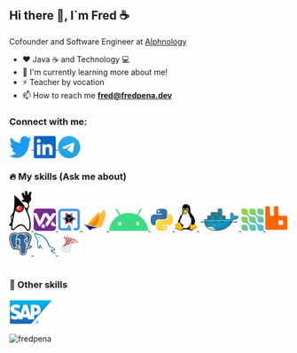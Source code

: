 <h2> Hi there 👋, I`m Fred ☕ </h2>

Cofounder and Software Engineer at [Alphnology](https://alphnology.com)


- ❤️ Java ☕ and Technology 💻
- 🌱 I'm currently learning more about me!
- ⚡ Teacher by vocation
- :mailbox: How to reach me **fred@fredpena.dev**


<h3>Connect with me:</h3>
<p align="left">

  <a href="https://twitter.com/fred_pena" >
    <img align="center" src="https://github.com/fredpena/fredpena/blob/main/icons/twitter.png" alt="fred_pena" height="40" width="40" />
  </a>
  <a href="https://www.linkedin.com/in/fantpena">
    <img align="center" src="https://github.com/fredpena/fredpena/blob/main/icons/linkedIn.png" alt="fantpena" height="40" width="40" />
  </a>
  <a href="https://t.me/fredpena">
    <img align="center" src="https://github.com/fredpena/fredpena/blob/main/icons/telegram.png" alt="fredpena" height="40" width="40" />
</a>
</p>

<p align="left">             
  <h3> 🔥 My skills (Ask me about)</h3> 
</p>
<p align="left"> 

<a href="https://www.oracle.com/java/">
  <img src="https://github.com/fredpena/fredpena/blob/main/icons/duke.png" alt="java" width="40" height="72"/>   
</a>                                               

<a href="https://vertx.io/">
  <img src="https://github.com/fredpena/fredpena/blob/main/icons/vertx.png" alt="vert.x" width="40" height="40" />    
</a>

<a href="https://quarkus.io/">
  <img src="https://github.com/fredpena/fredpena/blob/main/icons/quarkus.png" alt="Quarkus" width="40" height="40" />   
</a>

<a href="https://jakarta.ee/">
  <img src="https://github.com/fredpena/fredpena/blob/main/icons/jakartaee.png" alt="Jakarta EE" width="44" height="40" /> 
</a>

<a href="https://www.android.com/">
  <img src="https://github.com/fredpena/fredpena/blob/main/icons/android.png" alt="Android" width="71" height="40" />
</a>

<a href="https://www.python.org/">
  <img src="https://github.com/fredpena/fredpena/blob/main/icons/python.png" alt="Python" width="40" height="40" />  
</a>

<a href="https://www.linux.org/">
  <img src="https://github.com/fredpena/fredpena/blob/main/icons/tux.png" alt="Linux" width="40" height="48" />  
</a>

<a href="https://www.docker.com/">
  <img src="https://github.com/fredpena/fredpena/blob/main/icons/docker.png" alt="Docker" width="72" height="40" />   
</a>                                                              

<a href="https://debezium.io/">
  <img src="https://github.com/fredpena/fredpena/blob/main/icons/debezium.png" alt="Debezium" width="40" height="40" />
</a>        

 <a href="https://www.rabbitmq.com/">
  <img src="https://github.com/fredpena/fredpena/blob/main/icons/rabbitmq.png" alt="Rabbit MQ" width="40" height="45" />
</a>                               

<a href="https://www.postgresql.org/">
  <img src="https://github.com/fredpena/fredpena/blob/main/icons/postgresql.png" alt="postgre SQL" width="40" height="41" />         
</a>   

<a href="https://www.mysql.com/"> 
  <img src="https://github.com/fredpena/fredpena/blob/main/icons/mysql.png" alt="MySQL" width="40" height="40" />   
</a>   

<a href="https://www.microsoft.com/en-us/sql-server">                                          
  <img src="https://github.com/fredpena/fredpena/blob/main/icons/sql-server.png" alt="SQL Server" width="40" height="40"/> 
</a> 
<br><br>                                                                                                       
</p>
<p align="left">             
  <h3>💪 Other skills </h3>
</p>
<p align="left">  
  
 <a href="https://www.sap.com/index.html">   
    <img src="https://github.com/fredpena/fredpena/blob/main/icons/sap.png" alt="SAP" width="78" height="45" />    
 </a>
</p>
<p align="left">
  <img src="https://github-readme-stats.vercel.app/api/top-langs?username=fredpena&show_icons=true&locale=en&layout=compact" alt="fredpena" />
</p>
<!--
<p align="center" ">             
 💪 Other knowledge
</p>
<p align="center">  
  
 <a href="https://www.sap.com/index.html">   
    <img src="https://github.com/fredpena/fredpena/blob/main/icons/sap.png" alt="SAP" width="78" height="45" />    
 </a>
 
  <a href="https://www.sap.com/index.html">   
    <img src="https://github.com/fredpena/fredpena/blob/main/icons/sap.png" alt="SAP" width="78" height="45" />    
 </a>
 </p>

**fredpena/fredpena** is a ✨ _special_ ✨ repository because its `README.md` (this file) appears on your GitHub profile.

Here are some ideas to get you started:
- 🔭 I’m currently working on [Alphnology](https://alphnology.github.io/)
- 🔭 I’m currently working on ...
- 🌱 I’m currently learning ...
- 👯 I’m looking to collaborate on ...
- 🤔 I’m looking for help with ...
- 💬 Ask me about ...
- 📫 How to reach me: ...
- 😄 Pronouns: ...
- ⚡ Fun fact: ...
-->
